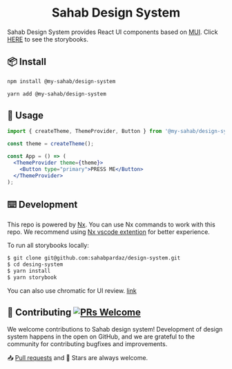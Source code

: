 <h1 align="center">Sahab Design System</h1>

Sahab Design System provides React UI components based on [MUI](https://mui.com). Click [HERE](https://main--62d39f56a426a9878a3e1f3d.chromatic.com) to see the storybooks.

## 📦 Install

```bash
npm install @my-sahab/design-system
```

```bash
yarn add @my-sahab/design-system
```

## 🔨 Usage

```jsx
import { createTheme, ThemeProvider, Button } from '@my-sahab/design-system';

const theme = createTheme();

const App = () => (
  <ThemeProvider theme={theme}>
    <Button type="primary">PRESS ME</Button>
  </ThemeProvider>
);
```

## ⌨️ Development

This repo is powered by [Nx](https://nx.dev). You can use Nx commands to work with this repo. We recommend using [Nx vscode extention](https://nx.dev/using-nx/console#nx-console-for-vscode) for better experience.

To run all storybooks locally:

```bash
$ git clone git@github.com:sahabpardaz/design-system.git
$ cd desing-system
$ yarn install
$ yarn storybook
```

You can also use chromatic for UI review. [link](https://www.chromatic.com/builds?appId=62d39f56a426a9878a3e1f3d)

## 🤝 Contributing [![PRs Welcome](https://img.shields.io/badge/PRs-welcome-brightgreen.svg?style=flat-square)](http://makeapullrequest.com)

We welcome contributions to Sahab design system! Development of design system happens in the open on GitHub, and we are grateful to the community for contributing bugfixes and improvements.

📥 [Pull requests](https://github.com/sahabpardaz/design-system/pulls) and 🌟 Stars are always welcome.
